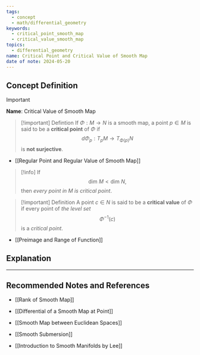 ```yaml
---
tags:
  - concept
  - math/differential_geometry
keywords:
  - critical_point_smooth_map
  - critical_value_smooth_map
topics:
  - differential_geometry
name: Critical Point and Critical Value of Smooth Map
date of note: 2024-05-20
---
```


## Concept Definition

>[!important]
>**Name**: Critical Value of Smooth Map

>[!important] Defintion
>If $\Phi: M \to N$ is a smooth map, a point $p \in M$ is said to be a **critical point** of $\Phi$ if 
>$$
>d\Phi_{p}: T_{p}M \to T_{\Phi(p)}N
>$$
>is **not surjective**.

- [[Regular Point and Regular Value of Smooth Map]]

>[!info]
>If
>$$
>\text{dim }M < \text{dim }N,
>$$
>then *every point in $M$ is critical point*.

>[!important] Definition
>A point $c\in N$ is said to be a **critical value** of $\Phi$ if every point of *the level set*
>$$
>\Phi^{-1}(c)
>$$
>is a *critical point*.

- [[Preimage and Range of Function]]
## Explanation





-----------
##  Recommended Notes and References

- [[Rank of Smooth Map]]
- [[Differential of a Smooth Map at Point]]
- [[Smooth Map between Euclidean Spaces]]
- [[Smooth Submersion]]



- [[Introduction to Smooth Manifolds by Lee]]